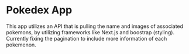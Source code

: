 # Pokedex App
This app utilizes an API that is pulling the name and images of associated pokemons, by utilizing frameworks like Next.js and boostrap (styling). Currently fixing the pagination to include more information of each pokemenon. 
